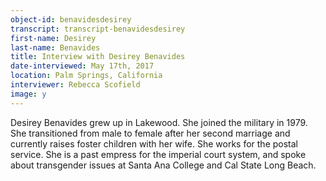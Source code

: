 ```yaml
---
object-id: benavidesdesirey
transcript: transcript-benavidesdesirey
first-name: Desirey
last-name: Benavides
title: Interview with Desirey Benavides
date-interviewed: May 17th, 2017
location: Palm Springs, California
interviewer: Rebecca Scofield
image: y
---
```

Desirey Benavides grew up in Lakewood. She joined the military in 1979. She transitioned from male to female after her second marriage and currently raises foster children with her wife. She works for the postal service. She is a past empress for the imperial court system, and spoke about transgender issues at Santa Ana College and Cal State Long Beach. 
